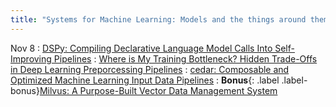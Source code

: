```yaml
---
title: "Systems for Machine Learning: Models and the things around them"
--- 
```

Nov 8
: [DSPy: Compiling Declarative Language Model Calls Into Self-Improving Pipelines](https://arxiv.org/pdf/2310.03714)
: [Where is My Training Bottleneck? Hidden Trade-Offs in Deep Learning Preporcessing Pipelines](https://dl.acm.org/doi/10.1145/3514221.3517848)
: [cedar: Composable and Optimized Machine Learning Input Data Pipelines](https://arxiv.org/abs/2401.08895)
: **Bonus**{: .label .label-bonus}[Milvus: A Purpose-Built Vector Data Management System](https://dl.acm.org/doi/10.1145/3448016.3457550)

